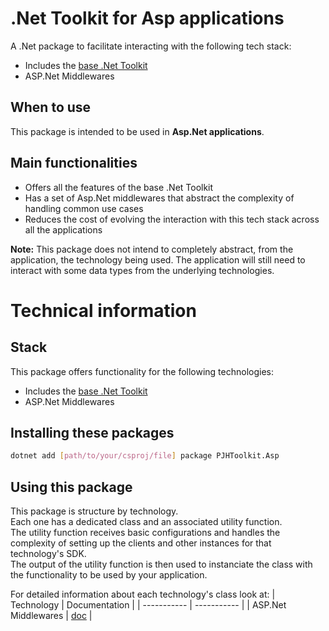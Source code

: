 # .Net Toolkit for Asp applications
A .Net package to facilitate interacting with the following tech stack:
- Includes the [base .Net Toolkit](../Toolkit/README.md)
- ASP.Net Middlewares

## When to use
This package is intended to be used in **Asp.Net applications**.

## Main functionalities
- Offers all the features of the base .Net Toolkit
- Has a set of Asp.Net middlewares that abstract the complexity of handling common use cases
- Reduces the cost of evolving the interaction with this tech stack across all the applications

**Note:** This package does not intend to completely abstract, from the application, the technology being used.
The application will still need to interact with some data types from the underlying technologies.

# Technical information
## Stack
This package offers functionality for the following technologies:
- Includes the [base .Net Toolkit](../Toolkit/README.md)
- ASP.Net Middlewares

## Installing these packages
```sh
dotnet add [path/to/your/csproj/file] package PJHToolkit.Asp
```

## Using this package
This package is structure by technology.<br>
Each one has a dedicated class and an associated utility function.<br>
The utility function receives basic configurations and handles the complexity of setting up the clients and other instances for that technology's SDK.<br>
The output of the utility function is then used to instanciate the class with the functionality to be used by your application.

For detailed information about each technology's class look at:
| Technology | Documentation |
| ----------- | ----------- |
| ASP.Net Middlewares | [doc](/documentation/middlewares.md) |